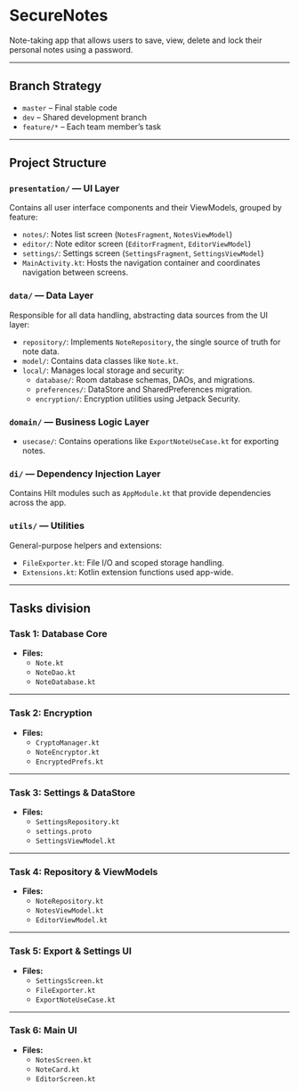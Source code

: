 # SecureNotes
Note-taking app that allows users to save, view, delete and lock their personal notes using a password.
 
---

## Branch Strategy

- `master` – Final stable code
- `dev` – Shared development branch
- `feature/*` – Each team member’s task

---

## Project Structure

### `presentation/` — UI Layer  
Contains all user interface components and their ViewModels, grouped by feature:  
- `notes/`: Notes list screen (`NotesFragment`, `NotesViewModel`)  
- `editor/`: Note editor screen (`EditorFragment`, `EditorViewModel`)  
- `settings/`: Settings screen (`SettingsFragment`, `SettingsViewModel`)  
- `MainActivity.kt`: Hosts the navigation container and coordinates navigation between screens.

### `data/` — Data Layer  
Responsible for all data handling, abstracting data sources from the UI layer:  
- `repository/`: Implements `NoteRepository`, the single source of truth for note data.  
- `model/`: Contains data classes like `Note.kt`.  
- `local/`: Manages local storage and security:  
  - `database/`: Room database schemas, DAOs, and migrations.  
  - `preferences/`: DataStore and SharedPreferences migration.  
  - `encryption/`: Encryption utilities using Jetpack Security.

### `domain/` — Business Logic Layer
- `usecase/`: Contains operations like `ExportNoteUseCase.kt` for exporting notes.

### `di/` — Dependency Injection Layer  
Contains Hilt modules such as `AppModule.kt` that provide dependencies across the app.

### `utils/` — Utilities  
General-purpose helpers and extensions:  
- `FileExporter.kt`: File I/O and scoped storage handling.  
- `Extensions.kt`: Kotlin extension functions used app-wide.

---
## Tasks division

### Task 1: Database Core 
- **Files:**
  - `Note.kt` 
  - `NoteDao.kt` 
  - `NoteDatabase.kt`
    
---

### Task 2: Encryption 
- **Files:**
  - `CryptoManager.kt` 
  - `NoteEncryptor.kt` 
  - `EncryptedPrefs.kt` 

---

### Task 3: Settings & DataStore 
- **Files:**
  - `SettingsRepository.kt`
  - `settings.proto` 
  - `SettingsViewModel.kt`

---

### Task 4: Repository & ViewModels
- **Files:**
  - `NoteRepository.kt` 
  - `NotesViewModel.kt`
  - `EditorViewModel.kt`

---

### Task 5: Export & Settings UI 
- **Files:**
  - `SettingsScreen.kt`
  - `FileExporter.kt` 
  - `ExportNoteUseCase.kt`
---

### Task 6: Main UI 
- **Files:**
  - `NotesScreen.kt`
  - `NoteCard.kt`
  - `EditorScreen.kt`
